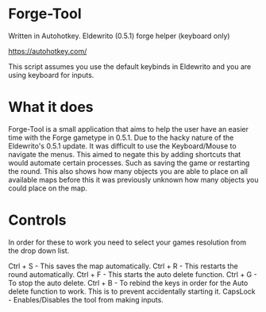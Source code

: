 # Forge-Tool
Written in Autohotkey.
Eldewrito (0.5.1) forge helper (keyboard only)

https://autohotkey.com/

This script assumes you use the default keybinds in Eldewrito and you are using keyboard for inputs.

# What it does

Forge-Tool is a small application that aims to help the user have an easier time with the Forge gametype in 0.5.1.
Due to the hacky nature of the Eldewrito's 0.5.1 update.
It was difficult to use the Keyboard/Mouse to navigate the menus. This aimed to negate this by adding shortcuts that would automate certain processes. Such as saving the game or restarting the round.
This also shows how many objects you are able to place on all available maps before this it was previously unknown how many objects you could place on the map.


# Controls

In order for these to work you need to select your games resolution from the drop down list.

Ctrl + S - This saves the map automatically.
Ctrl + R - This restarts the round automatically.
Ctrl + F - This starts the auto delete function.
Ctrl + G - To stop the auto delete.
Ctrl + B - To rebind the keys in order for the Auto delete function to work. This is to prevent accidentally starting it.
CapsLock - Enables/Disables the tool from making inputs.
